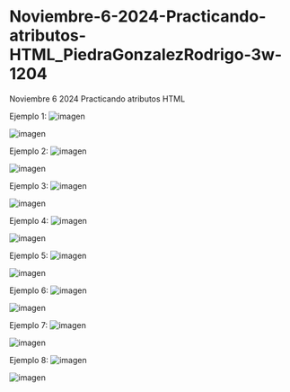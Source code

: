 # Noviembre-6-2024-Practicando-atributos-HTML_PiedraGonzalezRodrigo-3w-1204
Noviembre 6 2024  Practicando atributos HTML

Ejemplo 1:
![imagen](https://github.com/user-attachments/assets/5bd3cb7d-c4a5-4184-baef-88566cdfc431)

![imagen](https://github.com/user-attachments/assets/675776b8-15f7-455d-af81-0e38e425a943)

Ejemplo 2:
![imagen](https://github.com/user-attachments/assets/0277d865-97ef-455d-a791-1beaca30d0af)

![imagen](https://github.com/user-attachments/assets/c32d0bfd-a8ba-4264-905c-ffd9b50dfea3)

Ejemplo 3:
![imagen](https://github.com/user-attachments/assets/0a2b4ce4-87ed-47fb-a7d8-a090ea8b5a9e)

![imagen](https://github.com/user-attachments/assets/d5cd264b-75e3-458f-a1e3-eeb4b68276e1)


Ejemplo 4:
![imagen](https://github.com/user-attachments/assets/d94023a8-6eae-4b85-acbc-6bf32d329334)

![imagen](https://github.com/user-attachments/assets/1c448de6-9d4f-41ad-996f-976537aac5c4)

Ejemplo 5:
![imagen](https://github.com/user-attachments/assets/095e9a2a-53d4-4086-a7c5-a18fbb976dc2)

![imagen](https://github.com/user-attachments/assets/72d19202-5a7e-4cff-a081-65c0c11959ff)

Ejemplo 6:
![imagen](https://github.com/user-attachments/assets/2554ee07-0671-490e-b849-cc6b1b3afd94)

![imagen](https://github.com/user-attachments/assets/a96effaa-2d40-460c-940d-e947f221c9c5)

Ejemplo 7:
![imagen](https://github.com/user-attachments/assets/c73ea1c0-94e8-4e26-8f55-0a132f8dfd7d)

![imagen](https://github.com/user-attachments/assets/f93784aa-f911-472f-b4a5-8e6bf8fff205)

Ejemplo 8:
![imagen](https://github.com/user-attachments/assets/13d08aae-9b8a-4d31-8d97-835d1fb0d5a0)

![imagen](https://github.com/user-attachments/assets/561545c9-096b-4f81-9c26-cadf7b3472ef)









